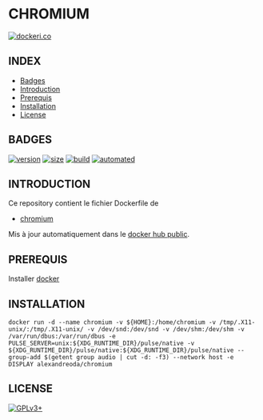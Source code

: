 # CHROMIUM

[![dockeri.co](https://dockeri.co/image/alexandreoda/atom)](https://hub.docker.com/r/alexandreoda/atom)


## INDEX

- [Badges](#BADGES)
- [Introduction](#INTRODUCTION)
- [Prerequis](#PREREQUIS)
- [Installation](#INSTALLATION)
- [License](#LICENSE)


## BADGES

[![version](https://images.microbadger.com/badges/version/alexandreoda/atom.svg)](https://microbadger.com/images/alexandreoda/atom)
[![size](https://images.microbadger.com/badges/image/alexandreoda/atom.svg)](https://microbadger.com/images/alexandreoda/atom")
[![build](https://img.shields.io/docker/build/alexandreoda/atom.svg)](https://hub.docker.com/r/alexandreoda/atom)
[![automated](https://img.shields.io/docker/automated/alexandreoda/atom.svg)](https://hub.docker.com/r/alexandreoda/atom)


## INTRODUCTION

Ce repository contient le fichier Dockerfile de
- [chromium](https://www.chromium.org)

Mis à jour automatiquement dans le [docker hub  public](https://hub.docker.com/r/alexandreoda/chromium/).


## PREREQUIS

Installer [docker](https://www.docker.com)


## INSTALLATION

```
docker run -d --name chromium -v ${HOME}:/home/chromium -v /tmp/.X11-unix/:/tmp/.X11-unix/ -v /dev/snd:/dev/snd -v /dev/shm:/dev/shm -v /var/run/dbus:/var/run/dbus -e PULSE_SERVER=unix:${XDG_RUNTIME_DIR}/pulse/native -v ${XDG_RUNTIME_DIR}/pulse/native:${XDG_RUNTIME_DIR}/pulse/native --group-add $(getent group audio | cut -d: -f3) --network host -e DISPLAY alexandreoda/chromium
```


## LICENSE

[![GPLv3+](http://gplv3.fsf.org/gplv3-127x51.png)](https://github.com/oda-alexandre/chromium/blob/master/LICENSE)
